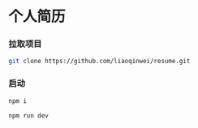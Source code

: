 # 个人简历

### 拉取项目
```bash
git clone https://github.com/liaoqinwei/resume.git
```

### 启动
```bash
npm i

npm run dev
```